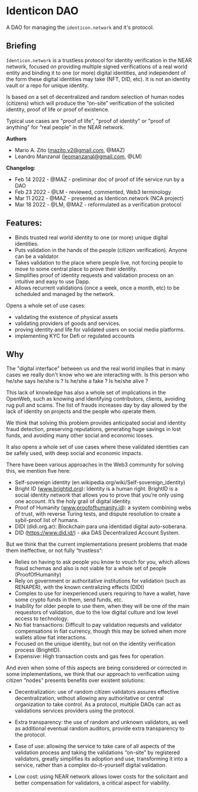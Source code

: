 # Identicon DAO

A DAO for managing the `identicon.network` and it's protocol.

## Briefing

`Identicon.network` is a trustless protocol for identity verification in the NEAR network, focused on providing multiple signed verifications of a real world entity and binding it to one (or more) digital identities, and independent of the form these digital identities may take (NFT, DID, etc).  It is not an identity vault or a repo for unique identity. 

Is based on a set of decentralized and random selection of human nodes (citizens) which will produce the “on-site” verification of the solicited identity,  proof of life or proof of existence.

Typical use cases are "proof of life", "proof of identity" or "proof of anything" for “real people” in the NEAR network. 

**Authors**

- Mario A. Zito (mazito.v2@gmail.com, @MAZ)
- Leandro Manzanal (leomanzanal@gmail.com, @LM)

**Changelog:**

- Feb 14 2022 - @MAZ - preliminar doc of proof of life service run by a DAO
- Feb 23 2022 - @LM - reviewed, commented, Web3 terminology
- Mar 11 2022 - @MAZ - presented as Identicon.network (NCA project)
- Mar 18 2022 - @LM, @MAZ - reformulated as a verification protocol

## Features:

- Binds trusted real world identity to one (or more) unique digital identities.
- Puts validation in the hands of the people (citizen verification). Anyone can be a validator. 
- Takes validation to the place where people live, not forcing people to move to some central place to prove their identity.
- Simplifies proof of identity requests and validation process on an intuitive and easy to use Dapp.
- Allows recurrent validations (once a week, once a month, etc) to be scheduled and managed by the network.

Opens a whole set of use cases:

- validating the existence of physical assets
- validating providers of goods and services. 
- proving identity and life for validated users on social media platforms.
- implementing KYC for Defi or regulated accounts

## Why

The "digital interface" between us and the real world implies that in many cases we really don't know who we are interacting with. Is this person who he/she says he/she is ? Is he/she a fake ? Is he/she alive ?

This lack of knowledge has also a whole set of implications in the OpenWeb, such as knowing and identifying contributors, clients, avoiding rug pull and scams. The list of frauds increases day by day allowed by the lack of identity on projects and the people who operate them.

We think that solving this problem provides anticipated social and identity fraud detection, preserving reputations, generating huge savings in lost funds, and avoiding many other social and economic losses.

It also opens a whole set of use cases where these validated identities can be safely used, with deep social and economic impacts.

There have been various approaches in the Web3 community for solving this, we mention five here:

- Self-sovereign identity (en.wikipedia.org/wiki/Self-sovereign_identity)
- Bright ID (www.brightid.org): Identity is a human right. BrightID is a social identity network that allows you to prove that you’re only using one account. It’s the holy grail of digital identity.
- Proof of Humanity (www.proofofhumanity.id): a system combining webs of trust, with reverse Turing tests, and dispute resolution to create a sybil-proof list of humans.
- DIDI (didi.org.ar): Blockchain para una identidad digital auto-soberana.
- DID (https://www.did.id/) - aka DAS Decentralized Account System.

But we think that the current implementations present problems that made them ineffective, or not fully “trustless”:

- Relies on having to ask people you know to vouch for you, which allows fraud schemas and also is not viable for a whole set of people (ProofOfHumanity)
- Rely on government or authoritative institutions for validation (such as RENAPER), with the known centralizing effects (DIDI)
- Complex to use for inexperienced users requiring to have a wallet, have some crypto funds in them, send funds, etc.
- Inability for older people to use them, when they will be one of the main requestors of validation, due to the low digital culture and low level access to technology.
- No fiat transactions: Difficult to pay validation requests and validator compensations in fiat currency, though this may be solved when more wallets allow fiat interactions. 
- Focused on the unique identity, but not on the identity verification process (BrightID).
- Expensive: High transaction costs and gas fees for operation.

And even when some of this aspects are being considered or corrected in some implementations, we think that our approach to verification using citizen “nodes” presents benefits over existent solutions:

- Decentralization: use of random citizen validators assures effective decentralization, without allowing any authoritative or central organization to take control. As a protocol, multiple DAOs can act as validations services providers using the protocol.

- Extra transparency: the use of random and unknown validators, as well as additional eventual random auditors, provide extra transparency to the protocol.

- Ease of use: allowing the service to take care of all aspects of the validation process and taking the validations “on-site” by registered validators, greatly simplifies its adoption and use, transforming it into a service, rather than a complex do-it-yourself digital validation.

- Low cost: using NEAR network allows lower costs for the solicitant and better compensation for validators, a critical aspect for viability.


